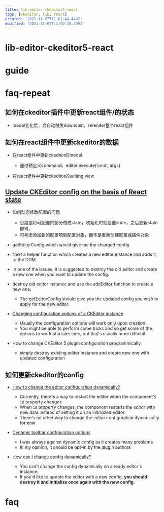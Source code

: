 ```yaml
---
title: lib-editor-ckeditor5-react
tags: [ckeditor, lib, react]
created: '2021-11-07T11:01:44.444Z'
modified: '2021-11-07T11:02:15.399Z'
---
```


# lib-editor-ckeditor5-react

# guide

# faq-repeat

## 如何在ckeditor插件中更新react组件/的状态

- model变化后，会自动触发downcast，rerender整个react组件

## 如何在react组件中更新ckeditor的数据

- 在react组件中更新ckeditor的model
  - 通过预定义command，editor.execute('cmd', args)

- 在react组件中更新ckeditor的editing view

## [Update CKEditor config on the basis of React state](https://stackoverflow.com/questions/59907888)

- 如何动态修改配置的问题
  - 思路是将可配置的部分做成state，初始化时就设置state，之后更新state即可，
  - 可考虑添加新的配置项到配置对象，而不是重新创建配置或插件对象

- getEditorConfig which would give me the changed config 
- Next a helper function which creates a new editor instance and adds it to the DOM.
- In one of the issues, it is suggested to destroy the old editor and create a new one when you want to update the config.
- destroy old editor instance and use the addEditor function to create a new one. 
  - The getEditorConfig should give you the updated config you wish to apply for the new editor.

- [Changing configuration options of a CKEditor instance](https://stackoverflow.com/questions/7636277)
  - Usually the configuration options will work only upon creation. 
  - You might be able to perform some tricks and so get some of the options to work at a later time, but that's usually more difficult.

- How to change CKEditor 5 plugin configuration programmically
  - simply destroy existing editor instance and create new one with updated configuration

## 如何更新ckeditor的config

- [How to change the editor configuration dynamically?](https://github.com/ckeditor/ckeditor5-react/issues/193)
  - Currently, there's a way to restart the editor when the component's `id` property changes 
  - When `id` property changes, the component restarts the editor with new data instead of setting it on an initialized editor.
  - There's no other way to change the editor configuration dynamically for now

- [Dynamic toolbar configuration options](https://github.com/ckeditor/ckeditor5/issues/7383)
  - I was always against dynamic config as it creates many problems
  - In my opinion, it should be opt-in by the plugin authors

- [How can i change config dynamically?](https://github.com/ckeditor/ckeditor5-react/issues/122)
  - You can't change the config dynamically on a ready editor's instance. 
  - If you'd like to update the editor with a new config, **you should destroy it and initialize once again with the new config**.
# faq
